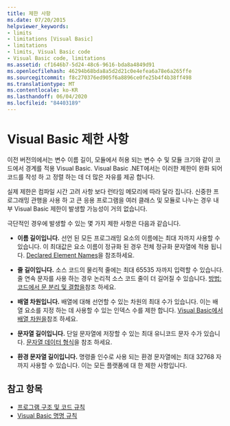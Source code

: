 ```yaml
---
title: 제한 사항
ms.date: 07/20/2015
helpviewer_keywords:
- limits
- limitations [Visual Basic]
- limitations
- limits, Visual Basic code
- Visual Basic code, limitations
ms.assetid: cf1646b7-5d24-48c6-9616-bda8a4849d91
ms.openlocfilehash: 46294b68bda8a5d2d21c0e4efea6a78e6a265ffe
ms.sourcegitcommit: f8c270376ed905f6a8896ce0fe25b4f4b38ff498
ms.translationtype: MT
ms.contentlocale: ko-KR
ms.lasthandoff: 06/04/2020
ms.locfileid: "84403189"
---
```

# <a name="visual-basic-limitations"></a>Visual Basic 제한 사항
이전 버전의에서는 변수 이름 길이, 모듈에서 허용 되는 변수 수 및 모듈 크기와 같이 코드에서 경계를 적용 Visual Basic. Visual Basic .NET에서는 이러한 제한이 완화 되어 코드를 작성 하 고 정렬 하는 데 더 많은 자유를 제공 합니다.  
  
 실제 제한은 컴파일 시간 고려 사항 보다 런타임 메모리에 따라 달라 집니다. 신중한 프로그래밍 관행을 사용 하 고 큰 응용 프로그램을 여러 클래스 및 모듈로 나누는 경우 내부 Visual Basic 제한이 발생할 가능성이 거의 없습니다.  
  
 극단적인 경우에 발생할 수 있는 몇 가지 제한 사항은 다음과 같습니다.  
  
- **이름 길이입니다.** 선언 된 모든 프로그래밍 요소의 이름에는 최대 자까지 사용할 수 있습니다. 이 최대값은 요소 이름이 정규화 된 경우 전체 정규화 문자열에 적용 됩니다. [Declared Element Names](../language-features/declared-elements/declared-element-names.md)을 참조하세요.  
  
- **줄 길이입니다.** 소스 코드의 물리적 줄에는 최대 65535 자까지 입력할 수 있습니다. 줄 연속 문자를 사용 하는 경우 논리적 소스 코드 줄이 더 길어질 수 있습니다. [방법: 코드에서 문 분리 및 결합을](how-to-break-and-combine-statements-in-code.md)참조 하세요.  
  
- **배열 차원입니다.** 배열에 대해 선언할 수 있는 차원의 최대 수가 있습니다. 이는 배열 요소를 지정 하는 데 사용할 수 있는 인덱스 수를 제한 합니다. [Visual Basic에서 배열 차원을](../language-features/arrays/array-dimensions.md)참조 하세요.  
  
- **문자열 길이입니다.** 단일 문자열에 저장할 수 있는 최대 유니코드 문자 수가 있습니다. [문자열 데이터 형식](../../language-reference/data-types/string-data-type.md)을 참조 하세요.  
  
- **환경 문자열 길이입니다.** 명령줄 인수로 사용 되는 환경 문자열에는 최대 32768 자까지 사용할 수 있습니다. 이는 모든 플랫폼에 대 한 제한 사항입니다.  
  
## <a name="see-also"></a>참고 항목

- [프로그램 구조 및 코드 규칙](program-structure-and-code-conventions.md)
- [Visual Basic 명명 규칙](naming-conventions.md)
